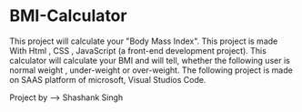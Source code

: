 # BMI-Calculator
This project will calculate your "Body Mass Index".
This project is made With Html , CSS , JavaScript (a front-end development project).
This calculator will calculate your BMI and will tell, whether the following user is normal weight , under-weight or over-weight.
The following project is made on SAAS platform of microsoft, Visual Studios Code.

Project by --> Shashank Singh
